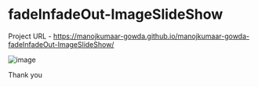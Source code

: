 ﻿# fadeInfadeOut-ImageSlideShow

Project URL - https://manojkumaar-gowda.github.io/manojkumaar-gowda-fadeInfadeOut-ImageSlideShow/


![image](https://user-images.githubusercontent.com/95869837/147911424-1fbc2030-a817-4d88-8806-7a59fa71b7db.png)

Thank you
